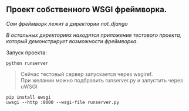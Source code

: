 ## Проект собственного WSGI фреймворка.

_Сам фреймворк лежит в директории not_django_

_В остальных директориях находятся приложения тестового проекта, который демонстрирует возможности фреймворка._

Запуск проекта:
```
python runserver
```
> Сейчас тестовый сервер запускается через wsgiref.\
> При желании можно подбравить runserver.py и запустить через uWSGI 
```
pip install uwsgi
uwsgi --http :8000 --wsgi-file runserver.py
```
